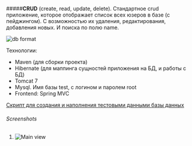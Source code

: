#####**CRUD** (create, read, update, delete).
Стандартное crud приложение, которое отображает список всех юзеров в базе (с пейджингом).  С возможностью их удаления, редактирования, добавления новых.  И поиска по полю name. 

![db format](https://github.com/andreichernov/CrudAppTry/blob/master/readme_img/db_table_example.png)

Технологии: 
*	Maven (для сборки проекта)
*	Hibernate (для маппинга сущностей приложения на БД, и работы с БД)
*	Tomcat 7
*	Mysql. Имя базы test, с логином и паролем root
*	Frontend: Spring MVC

[Скрипт для создания и наполнения тестовыми данными базы данных](https://github.com/andreichernov/CrudAppTry/blob/master/db_script/db_fill_script_javarush.sql)

###### Screenshots
1. ![Main view](https://github.com/andreichernov/CrudAppTry/blob/master/readme_img/01_mainview.png)
